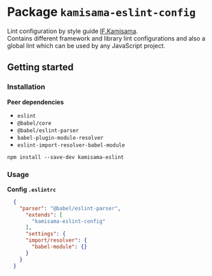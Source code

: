 # Package `kamisama-eslint-config`

Lint configuration by style guide [IF.Kamisama](https://github.com/furdzik/IF.Kamisama).  
Contains different framework and library lint configurations and also a global lint which can be used by any JavaScript project.

## Getting started

### Installation

**Peer dependencies**
- `eslint`
- `@babel/core`
- `@babel/eslint-parser`
- `babel-plugin-module-resolver`
- `eslint-import-resolver-babel-module`

```
npm install --save-dev kamisama-eslint
```

### Usage

**Config `.eslintrc`**

```json
  {
    "parser": "@babel/eslint-parser",
      "extends": [
        "kamisama-eslint-config"
      ],
      "settings": {
      "import/resolver": {
        "babel-module": {}
      }
    }
  }
```

